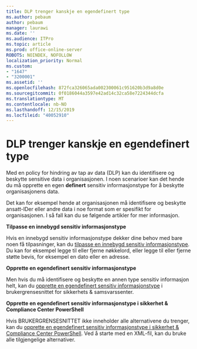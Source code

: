 ```yaml
---
title: DLP trenger kanskje en egendefinert type
ms.author: pebaum
author: pebaum
manager: laurawi
ms.date: ''
ms.audience: ITPro
ms.topic: article
ms.prod: office-online-server
ROBOTS: NOINDEX, NOFOLLOW
localization_priority: Normal
ms.custom:
- "1647"
- "3200001"
ms.assetid: ''
ms.openlocfilehash: 872fca326065ada002300061c951620b3d9a8d0e
ms.sourcegitcommit: 0f0186044a3597e42ad14c32ca58e7224344dcfa
ms.translationtype: MT
ms.contentlocale: nb-NO
ms.lasthandoff: 12/15/2019
ms.locfileid: "40052910"
---
```

# <a name="dlp-might-need-a-custom-type"></a>DLP trenger kanskje en egendefinert type

Med en policy for hindring av tap av data (DLP) kan du identifisere og beskytte sensitive data i organisasjonen. I noen scenarioer kan det hende du må opprette en egen **definert** sensitiv informasjonstype for å beskytte organisasjonens data.

Det kan for eksempel hende at organisasjonen må identifisere og beskytte ansatt-IDer eller andre data i noe format som er spesifikt for organisasjonen. I så fall kan du se følgende artikler for mer informasjon.
  
 **Tilpasse en innebygd sensitiv informasjonstype**
  
Hvis en innebygd sensitiv informasjonstype dekker dine behov med bare noen få tilpasninger, kan du [tilpasse en innebygd sensitiv informasjonstype](https://docs.microsoft.com/office365/securitycompliance/customize-a-built-in-sensitive-information-type). Du kan for eksempel legge til eller fjerne nøkkelord, eller legge til eller fjerne støtte bevis, for eksempel en dato eller en adresse.
  
 **Opprette en egendefinert sensitiv informasjonstype**
  
Men hvis du må identifisere og beskytte en annen type sensitiv informasjon helt, kan du [opprette en egendefinert sensitiv informasjonstype](https://docs.microsoft.com/office365/securitycompliance/create-a-custom-sensitive-information-type) i brukergrensesnittet for sikkerhets & samsvarssenter.
  
**Opprette en egendefinert sensitiv informasjonstype i sikkerhet & Compliance Center PowerShell**

Hvis BRUKERGRENSESNITTET ikke inneholder alle alternativene du trenger, kan du [opprette en egendefinert sensitiv informasjonstype i sikkerhet & Compliance Center PowerShell](https://docs.microsoft.com/office365/securitycompliance/create-a-custom-sensitive-information-type-in-scc-powershell). Ved å starte med en XML-fil, kan du bruke alle tilgjengelige alternativer.
